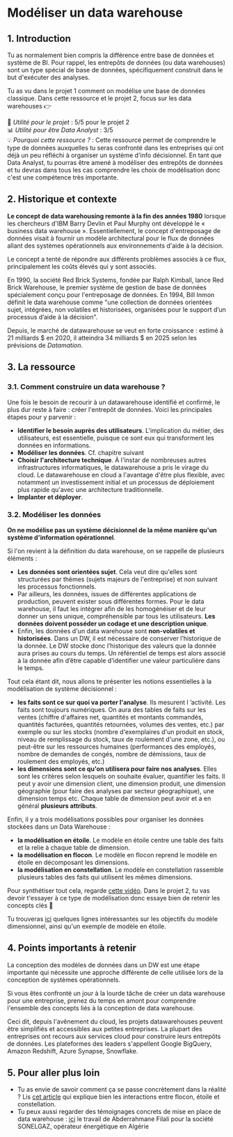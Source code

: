 # Modéliser un data warehouse

## 1. Introduction
Tu as normalement bien compris la différence entre base de données et système de BI. Pour rappel, les entrepôts de données (ou data warehouses) sont un type spécial de base de données, spécifiquement construit dans le but d'exécuter des analyses. 

Tu as vu dans le projet 1 comment on modélise une base de données classique. Dans cette ressource et le projet 2, focus sur les data warehouses 👉

📌 *Utilité pour le projet* : 5/5 pour le projet 2<br/>
📊 *Utilité pour être Data Analyst* : 3/5<br/>
💡 *Pourquoi cette ressource ?* : Cette ressource permet de comprendre le type de données auxquelles tu seras confronté dans les entreprises qui ont déjà un peu réfléchi à organiser un système d'info décisionnel. En tant que Data Analyst, tu pourras être amené à modéliser des entrepôts de données et tu devras dans tous les cas comprendre les choix de modélisation donc c'est une compétence très importante.

## 2. Historique et contexte
**Le concept de data warehousing remonte à la fin des années 1980** lorsque les chercheurs d'IBM Barry Devlin et Paul Murphy ont développé le « business data warehouse ». Essentiellement, le concept d'entreposage de données visait à fournir un modèle architectural pour le flux de données allant des systèmes opérationnels aux environnements d'aide à la décision.

Le concept a tenté de répondre aux différents problèmes associés à ce flux, principalement les coûts élevés qui y sont associés. 

En 1990, la société Red Brick Systems, fondée par Ralph Kimball, lance Red Brick Warehouse, le premier système de gestion de base de données spécialement conçu pour l'entreposage de données. En 1994, Bill Inmon définit le data warehouse comme "une collection de données orientées sujet, intégrées, non volatiles et historisées, organisées pour le support d’un processus d’aide à la décision".

Depuis, le marché de datawarehouse se veut en forte croissance : estimé à 21 milliards $ en 2020, il atteindra 34 milliards $ en 2025 selon les prévisions de *Datamation*.

## 3. La ressource

### 3.1. Comment construire un data warehouse ?

Une fois le besoin de recourir à un datawarehouse identifié et confirmé, le plus dur reste à faire : créer l'entrepôt de données. Voici les principales étapes pour y parvenir : 
- **Identifier le besoin auprès des utilisateurs**. L'implication du métier, des utilisateurs, est essentielle, puisque ce sont eux qui transforment les données en informations.
- **Modéliser les données**. Cf. chapitre suivant
- **Choisir l'architecture technique**. À l'instar de nombreuses autres infrastructures informatiques, le datawarehouse a pris le virage du cloud. Le datawarehouse en cloud a l'avantage d'être plus flexible, avec notamment un investissement initial et un processus de déploiement plus rapide qu'avec une architecture traditionnelle.
- **Implanter et déployer**. 


### 3.2. Modéliser les données

**On ne modélise pas un système décisionnel de la même manière qu'un système d'information opérationnel**.

Si l'on revient à la définition du data warehouse, on se rappelle de plusieurs éléments :
- **Les données sont orientées sujet**. Cela veut dire qu'elles sont structurées par thèmes (sujets majeurs de l'entreprise) et non suivant les processus fonctionnels.
- Par ailleurs, les données, issues de différentes applications de production, peuvent exister sous différentes formes. Pour le data warehouse, il faut les intégrer afin de les homogénéiser et de leur donner un sens unique, compréhensible par tous les utilisateurs. **Les données doivent posséder un codage et une description unique**.
- Enfin, les données d'un data warehouse sont **non-volatiles et historisées**. Dans un DW, il est nécessaire de conserver l’historique de la donnée. Le DW stocke donc l’historique des valeurs que la donnée aura prises au cours du temps. Un référentiel de temps est alors associé à la donnée afin d’être capable d’identifier une valeur particulière dans le temps.

Tout cela étant dit, nous allons te présenter les notions essentielles à la modélisation de système décisionnel : 
- **les faits sont ce sur quoi va porter l'analyse**. Ils mesurent l ’activité. Les faits sont toujours numériques. On aura des tables de faits sur les ventes (chiffre d'affaires net, quantités et montants commandés, quantités facturées, quantités retournées, volumes des ventes, etc.) par exemple ou sur les stocks (nombre d'exemplaires d'un produit en stock, niveau de remplissage du stock, taux de roulement d'une zone, etc.), ou peut-être sur les ressources humaines (performances des employés, nombre de demandes de congés, nombre de démissions, taux de roulement des employés, etc.)
- **les dimensions sont ce qu'on utilisera pour faire nos analyses**. Elles sont les critères selon lesquels on souhaite évaluer, quantifier les faits. Il peut y avoir une dimension client, une dimension produit, une dimension géographie (pour faire des analyses par secteur géographique), une dimension temps etc. Chaque table de dimension peut avoir et a en général **plusieurs attributs**.

Enfin, il y a  trois modélisations possibles pour organiser les données stockées dans un Data Warehouse : 
- **la modélisation en étoile**. Le modèle en étoile centre une table des faits et la relie à chaque table de dimension. 
- **la modélisation en flocon**. Le modèle en flocon reprend le modèle en étoile en décomposant les dimensions. 
- **la modélisation en constellation**. Le modèle en constellation rassemble plusieurs tables des faits qui utilisent les mêmes dimensions. 

Pour synthétiser tout cela, regarde [cette vidéo](https://www.youtube.com/watch?v=7vPIo1QI0Ek). Dans le projet 2, tu vas devoir t'essayer à ce type de modélisation donc essaye bien de retenir les concepts clés 📝

Tu trouveras [ici](https://stph.scenari-community.org/dwh/int/co/intUC032modObj.html) quelques lignes intéressantes sur les objectifs du modèle dimensionnel, ainsi qu'un exemple de modèle en étoile.


## 4. Points importants à retenir

La conception des modèles de données dans un DW est une étape importante qui nécessite une approche différente de celle utilisée lors de la conception de systèmes opérationnels. 

Si vous êtes confronté un jour à la lourde tâche de créer un data warehouse pour une entreprise, prenez du temps en amont pour comprendre l'ensemble des concepts liés à la conception de data warehouse. 

Ceci dit, depuis l'avênement du cloud, les projets datawarehouses peuvent être simplifiés et accessibles aux petites entreprises. La plupart des entreprises ont recours aux services cloud pour construire leurs entrepôts de données. Les plateformes des leaders s'appellent Google BigQuery, Amazon Redshift, Azure Synapse, Snowflake.


## 5. Pour aller plus loin
- Tu as envie de savoir comment ça se passe concrètement dans la réalité ? Lis [cet article](https://grim.developpez.com/cours/businessintelligence/concepts/conception-datawarehouse/) qui explique bien les interactions entre flocon, étoile et constellation.
- Tu peux aussi regarder des témoignages concrets de mise en place de data warehouse : [ici](https://fr.slideshare.net/hamzus/document-1295639592) le travail de Abderrahmane Filali pour la société SONELGAZ, opérateur énergétique en Algérie 
